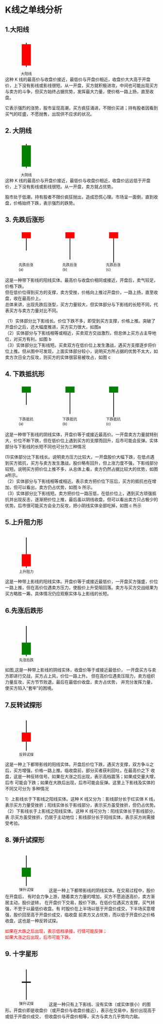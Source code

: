 # K线之单线分析

## 1.大阳线
<div style="position: relative; width: 100px; height: 100px; margin: 20px;">
    <!-- 上影线 -->
    <div style="position: absolute; left: 50%; top: 10px; width: 2px; height:  80px; transform: translateX(-50%); background-color: black; "></div>
    <!-- 实体 -->
    <div style="position: absolute; left: 50%; top: 50%; width: 30px; height: 70px;background-color: red; transform: translate(-50%, -50%);"></div>
    <!-- 标注 -->
    <div style="position: absolute;left: 50%;bottom: -20px;transform: translateX(-50%);font-size: 12px;">大阳线</div>
</div>

这种 K 线的最高价与收盘价接近，最低价与开盘价相近，收盘价大大高于开盘价，上下没有影线或影线很短。从一开盘，买方就积极进攻，中间也可能出现买方与卖方的斗争，但买方始终占据优势，发挥最大力量，使价格一路上扬，直至收盘。

它表示强烈的涨势，股市呈现高潮，买方疯狂涌进，不限价买进；持有股者因看到买气的旺盛，不愿抛售，出现供不应求的状况。

## 2. 大阴线
<div style="position: relative; width: 100px; height: 100px; margin: 20px;">
    <!-- 上影线 -->
    <div style="position: absolute; left: 50%; top: 10px; width: 2px; height:  80px; transform: translateX(-50%); background-color: black; "></div>
    <!-- 实体 -->
    <div style="position: absolute; left: 50%; top: 50%; width: 30px; height: 70px;background-color: green; transform: translate(-50%, -50%);"></div>
    <!-- 标注 -->
    <div style="position: absolute;left: 50%;bottom: -20px;transform: translateX(-50%);font-size: 12px;">大阴线</div>
</div>

这种 K 线的最高价与开盘价接近，最低价与收盘价相近，收盘价远远低于开盘价，上下没有影线或影线很短。从一开盘，卖方就占优势。

股市处于低潮，持有股者不限价疯狂抛出，造成恐慌心理。市场呈一面倒，直到收盘，价格始终下跌，表示强烈的跌势。

## 3. 先跌后涨形

<div style="display:inline-block;position: relative; width: 100px; height: 100px; margin: 20px;">
    <!-- 上影线 -->
    <div style="position: absolute; left: 50%; top: 10px; width: 2px; height: 40px; transform: translateX(-50%); background-color: black; "></div>
    <!-- 实体 -->
    <div style="position: absolute; left: 50%; top: 0; width: 30px; height: 20px;background-color: red; transform: translate(-50%, -50%);"></div>
    <!-- 标注 -->
    <div style="position: absolute;left: 50%;bottom: -20px;transform: translateX(-50%);font-size: 12px;">先跌后涨(a)</div>
</div>

<div style="display:inline-block;position: relative; width: 100px; height: 100px; margin: 20px;">
    <!-- 上影线 -->
    <div style="position: absolute; left: 50%; top: 10px; width: 2px; height: 70px; transform: translateX(-50%); background-color: black; "></div>
    <!-- 实体 -->
    <div style="position: absolute; left: 50%; top: 0; width: 30px; height: 20px;background-color: red; transform: translate(-50%, -50%);"></div>
    <!-- 标注 -->
    <div style="position: absolute;left: 50%;bottom: -20px;transform: translateX(-50%);font-size: 12px;">先跌后涨(b)</div>
</div>

<div style="display:inline-block;position: relative; width: 100px; height: 100px; margin: 20px;">
    <!-- 上影线 -->
    <div style="position: absolute; left: 50%; top: 0px; width: 2px; height: 90px; transform: translateX(-50%); background-color: black; "></div>
    <!-- 实体 -->
    <div style="position: absolute; left: 50%; top: 0px; width: 30px; height: 20px;background-color: red; transform: translate(-50%, -50%);"></div>
    <!-- 标注 -->
    <div style="position: absolute;left: 50%;bottom: -20px;transform: translateX(-50%);font-size: 12px;">先跌后涨(c)</div>
</div>

这是一种带下影线的阳线实体。最高价与收盘价相同或接近，开盘后，卖气较足，价格下跌。<br/>
但在低价位得到买方的支撑，卖方受挫，价格向上推过开盘价，一路上扬，直至收盘，收在最高价上。<br/>
总体来讲，出现先跌后涨型，买方力量较大，但实体部分与下影线的长短不同，代表买方与卖方力量对比不同。<br/>

（1）实体部分比下影线长。价位下跌不多，即受到买方支撑，价格上推。突破了开盘价之后，还大幅度推进，买方实力很大，如图a<br/>
（2）实体部分与下影线相等或相近，买卖双方交战激烈，但总体上买方占主导地位，对买方有利，如图 b<br/>
（3）实体部分比下影线短。买卖双方在低价位上发生激战，遇买方支撑逐步将价位上推。但从图中可发现，上面实体部分较小，说明买方所占据的优势不太大，如卖方次日全力反攻，则买方的实体很容易被攻占，如图 c<br/>

## 4. 下跌抵抗形

<div style="display:inline-block;position: relative; width: 100px; height: 100px; margin: 20px;">
    <!-- 上影线 -->
    <div style="position: absolute; left: 50%; top: 10px; width: 2px; height: 40px; transform: translateX(-50%); background-color: black; "></div>
    <!-- 实体 -->
    <div style="position: absolute; left: 50%; top: 0; width: 30px; height: 20px;background-color: green; transform: translate(-50%, -50%);"></div>
    <!-- 标注 -->
    <div style="position: absolute;left: 50%;bottom: -20px;transform: translateX(-50%);font-size: 12px;">下跌抵抗(a)</div>
</div>

<div style="display:inline-block;position: relative; width: 100px; height: 100px; margin: 20px;">
    <!-- 上影线 -->
    <div style="position: absolute; left: 50%; top: 10px; width: 2px; height: 70px; transform: translateX(-50%); background-color: black; "></div>
    <!-- 实体 -->
    <div style="position: absolute; left: 50%; top: 0; width: 30px; height: 20px;background-color: green; transform: translate(-50%, -50%);"></div>
    <!-- 标注 -->
    <div style="position: absolute;left: 50%;bottom: -20px;transform: translateX(-50%);font-size: 12px;">下跌抵抗(b)</div>
</div>

<div style="display:inline-block;position: relative; width: 100px; height: 100px; margin: 20px;">
    <!-- 上影线 -->
    <div style="position: absolute; left: 50%; top: 0px; width: 2px; height: 90px; transform: translateX(-50%); background-color: black; "></div>
    <!-- 实体 -->
    <div style="position: absolute; left: 50%; top: 0px; width: 30px; height: 20px;background-color: green; transform: translate(-50%, -50%);"></div>
    <!-- 标注 -->
    <div style="position: absolute;left: 50%;bottom: -20px;transform: translateX(-50%);font-size: 12px;">下跌抵抗(c)</div>
</div>

这是一种带下影线的阴线实体，开盘价等于或接近最高价。一开盘卖方力量就特别大，价位不断下跌，但在低价位上遇到买方的支撑而回升，后市可能会反弹。实体部分与下影线的长短不同也可分为三种情况<br/>

 (1)实体部分比下影线长。说明卖方压力比较大，一开盘股价大幅下跌，在低点遇到买方抵抗，买方与卖方发生激战，股价略有回升，但上涨力度不强，下影线部分较短。说明买方把价位上推不多，从总体上看，卖方仍然占据比较大的优势，如图 a所示。<br/>
（2）实体部分与下影线相等或相近。表示卖方把价位下压后，买方的抵抗也在增加，但可以看出，卖方仍占优势，如图 b 所示。<br/>
（3）实体部分比下影线短。卖方把价位一路压低，在低价位上，遇到买方顽强抵抗并出现反击，逐渐把价位上推，最后虽以阴线收盘，但可以看出卖方只占极少的优势。后市很可能买方会全力反攻，把小阴线实体全部吃掉，如图 c 所示<br/>


## 5.上升阻力形

<div style="display:inline-block;position: relative; width: 100px; height: 100px; margin: 20px;">
    <!-- 上影线 -->
    <div style="position: absolute; left: 50%; top: 0px; width: 2px; height: 100px; transform: translateX(-50%); background-color: black; "></div>
    <!-- 实体 -->
    <div style="position: absolute; left: 50%; bottom: 5px; width: 30px; height: 40px;background-color: red; transform: translate(-50%);"></div>
    <!-- 标注 -->
    <div style="position: absolute;left: 50%;bottom: -20px;transform: translateX(-50%);font-size: 12px;">上升阻力</div>
</div>

这是一种带上影线的阳线实体。开盘价等于或接近最低价，一开盘买方强盛，价位一路上推，但在高价位遇卖方压力，使股价上升受阻回落。卖方与买方交战结果为买方略胜一筹。具体情况仍应观察实体与上影线的长短。


## 6.先涨后跌形
<div style="display:inline-block;position: relative; width: 100px; height: 100px; margin: 20px;">
    <!-- 上影线 -->
    <div style="position: absolute; left: 50%; top: 0px; width: 2px; height: 100px; transform: translateX(-50%); background-color: black; "></div>
    <!-- 实体 -->
    <div style="position: absolute; left: 50%; bottom: 5px; width: 30px; height: 40px; background-color: green; transform: translate(-50%);"></div>
    <!-- 标注 -->
    <div style="position: absolute;left: 50%;bottom: -20px;transform: translateX(-50%);font-size: 12px;">先涨后跌</div>
</div>

如图,这是一种带上影线的阴线实体，收盘价等于或接近最低价，
一开盘买方与卖方即进行交战，买方占上风，价位一路上升。
但在高价位遇卖压阻力，卖方组织力量反攻，买方节节败退，最后在最低价收盘，卖方占优势，
并充分发挥力量，使买方陷入“套牢”的困境。

## 7.反转试探形

<div style="display:inline-block;position: relative; width: 100px; height: 100px; margin: 20px;">
    <!-- 上影线 -->
    <div style="position: absolute; left: 50%; top: 0px; width: 2px; height: 100px; transform: translateX(-50%); background-color: black; "></div>
    <!-- 实体 -->
    <div style="position: absolute; left: 50%; top: 40px; width: 30px; height: 30px;background-color: red; transform: translate(-50%);"></div>
    <!-- 标注 -->
    <div style="position: absolute;left: 50%;bottom: -20px;transform: translateX(-50%);font-size: 12px;">反转试探</div>
</div>

这是一种上下都带影线的阳线实体。开盘后价位下跌，遇买方支撑，双方争斗之后，买方增强，价格一路上推。临收盘前，部分买者获利回吐，在最高价之下
收盘，这是一种反转信号。如果在大涨之后出现，表示高档震荡；如果成交量大增，后市
可能会下跌；如果在大跌后出现，后市可能会反弹。这里上下影线及实体的不同又可分为
多种情况<br/>

1）上影线长于下影线之阳线实体。这种 K 线又分为：影线部分长于红实体 K 线，
表示买方力量受挫折；阳线实体长于影线部分，表示买方虽受挫折，但仍占优势。<br/>
（2）下影线长于上影线之阳线实体。这种 K 线可分为：阳线实体长于影线部分，表
示买方虽受挫折，仍居于主动地位；影线部分长于阳线实体，表示买方尚需接受考验。<br/>


## 8. 弹升试探形
<div style="display:inline-block;position: relative; width: 100px; height: 100px; margin: 20px;">
    <!-- 上影线 -->
    <div style="position: absolute; left: 50%; top: 0px; width: 2px; height: 100px; transform: translateX(-50%); background-color: black; "></div>
    <!-- 实体 -->
    <div style="position: absolute; left: 50%; top: 40px; width: 30px; height: 30px;background-color: green; transform: translate(-50%);"></div>
    <!-- 标注 -->
    <div style="position: absolute;left: 50%;bottom: -20px;transform: translateX(-50%);font-size: 12px;">弹升试探</div>
</div>
这是一种上下都带影线的阴线实体。在交易过程中，股价在开盘后，
有时会力争上游，随着卖方力量的增加，买方不愿追逐高价，卖方渐居主动，股价逆转，
在开盘价下交易，股价下跌。在低价位遇买方支撑，买气转强，不至于以最低价收盘。有
时股价在上半场以低于开盘价成交，下半场买意增强，股价回至高于开盘价成交，临收盘
前卖方又占优势，而以低于开盘价之价格收盘，这也是一种反转试探。<br/>

<span style="color: red;">如果在大跌之后出现，表示低档承接，行情可能反弹；</span><br/>
<span style="color: red;">如果大涨之后出现，后市可能下跌。</span><br/>

## 9. 十字星形

<div style="display:inline-block;position: relative; width: 100px; height: 100px; margin: 20px;">
    <!-- 上影线 -->
    <div style="position: absolute; left: 50%; top: 0px; width: 2px; height: 100px; transform: translateX(-50%); background-color: black; "></div>
    <!-- 实体 -->
    <div style="position: absolute; left: 50%; top: 40px; width: 30px; height: 4px;background-color: #000; transform: translate(-50%);"></div>
    <!-- 标注 -->
    <div style="position: absolute;left: 50%;bottom: -20px;transform: translateX(-50%);font-size: 12px;">弹升试探</div>
</div>
这是一种只有上下影线、没有实体（或实体很小）的图形。开盘价即是收盘价（或开盘价与收盘价接近），表示在交易中，股价出现高于或低于开盘价成交，
但收盘价与开盘价相等，买方与卖方几乎势均力敌。